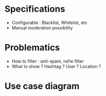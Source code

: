 
# Specifications

- Configurable : Blacklist, Whitelist, etc
- Manual moderation possibility



# Problematics

- How to filter : anti-spam, nsfw filter 
- What to show ? Hashtag ? User ? Location ?



# Use case diagram


#


